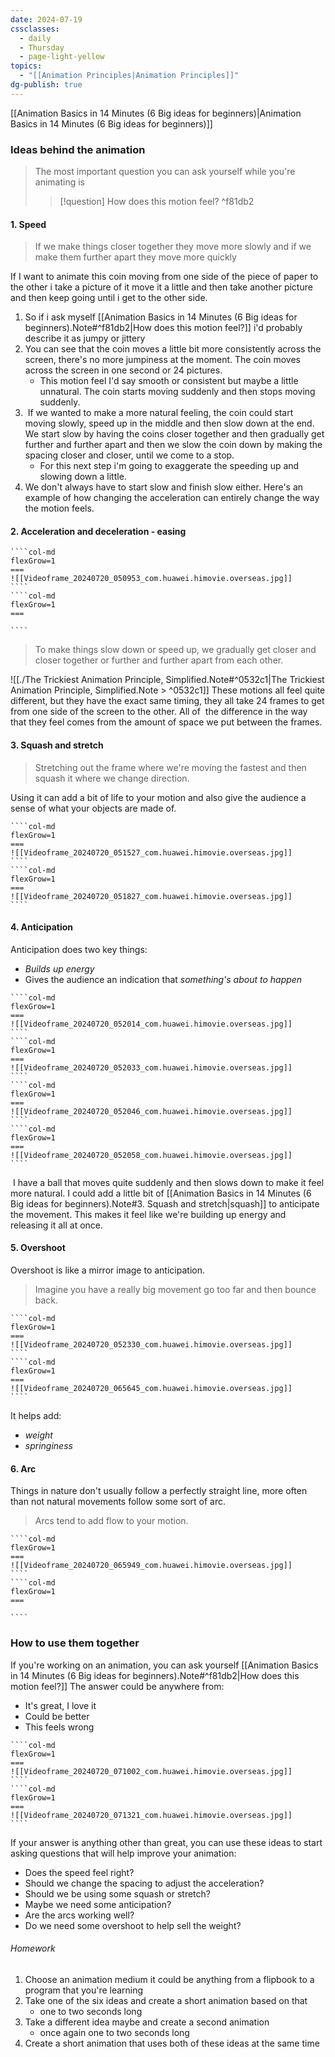 ```yaml
---
date: 2024-07-19
cssclasses:
  - daily
  - Thursday
  - page-light-yellow
topics:
  - "[[Animation Principles|Animation Principles]]"
dg-publish: true
---
```

[[Animation Basics in 14 Minutes (6 Big ideas for beginners)|Animation Basics in 14 Minutes (6 Big ideas for beginners)]]
### Ideas behind the animation

>  The most important question you can ask yourself while you're animating is
> > [!question] How does this motion feel?
^f81db2

#### 1. Speed
>  If we make things closer together they move more slowly and if we make them further apart they move more quickly

If I want to animate this  coin moving from one side of the piece of paper to the other i take a picture of it move it a little and then take another picture and then keep going until i get to the other side.

1. So if i ask myself [[Animation Basics in 14 Minutes (6 Big ideas for beginners).Note#^f81db2|How does this motion feel?]] i'd probably describe it as jumpy or jittery
2. You can see that the coin moves a little bit more consistently across the screen, there's no more jumpiness at the moment. The coin moves across the screen in one second or 24 pictures.
	- This motion feel I'd say smooth or consistent but maybe a little unnatural. The coin starts moving suddenly and then stops moving suddenly.
3.  If we wanted to make a more natural feeling, the coin could start moving slowly, speed up in the middle and then slow down at the end. We start slow by having the coins closer together and then gradually get further and further apart and then we slow the coin down by making the spacing closer and closer, until we come to a stop.
	- For this next step i'm going to exaggerate the speeding up and slowing down a little.
4. We don't always have to start slow and finish slow either. Here's an example of how changing the acceleration can entirely change the way the motion feels.
#### 2. Acceleration and deceleration - easing
`````col
````col-md
flexGrow=1
===
![[Videoframe_20240720_050953_com.huawei.himovie.overseas.jpg]]
````
````col-md
flexGrow=1
===

````
`````
> To make things slow down or speed up, we gradually get closer and closer together or further and further apart from each other.

![[./The Trickiest Animation Principle, Simplified.Note#^0532c1|The Trickiest Animation Principle, Simplified.Note > ^0532c1]]
These motions all feel quite different, but they have the exact same timing, they all take 24 frames to get from one side of the screen to the other. All of  the difference in the way that they feel comes from the amount of space we put between the frames.

#### 3. Squash and stretch
> Stretching out the frame where we're moving the fastest and then squash it where we change direction.

Using it can add a bit of life to your motion and also give the audience a sense of what your objects are made of.
`````col
````col-md
flexGrow=1
===
![[Videoframe_20240720_051527_com.huawei.himovie.overseas.jpg]]
````
````col-md
flexGrow=1
===
![[Videoframe_20240720_051827_com.huawei.himovie.overseas.jpg]]
````
`````
#### 4. Anticipation
Anticipation does two key things: 
- *Builds up energy*
- Gives the audience an indication that *something's about to happen*
`````col
````col-md
flexGrow=1
===
![[Videoframe_20240720_052014_com.huawei.himovie.overseas.jpg]]
````
````col-md
flexGrow=1
===
![[Videoframe_20240720_052033_com.huawei.himovie.overseas.jpg]]
````
````col-md
flexGrow=1
===
![[Videoframe_20240720_052046_com.huawei.himovie.overseas.jpg]]
````
````col-md
flexGrow=1
===
![[Videoframe_20240720_052058_com.huawei.himovie.overseas.jpg]]
````
`````
 I have a ball that moves quite suddenly and then slows down to make it feel more natural. I could add a little bit of [[Animation Basics in 14 Minutes (6 Big ideas for beginners).Note#3. Squash and stretch|squash]] to anticipate the movement. This makes it feel like we're building up energy and releasing it all at once.
 
#### 5. Overshoot
Overshoot is like a mirror image to anticipation. 
> Imagine you have a really big movement go too far and then bounce back. 
`````col
````col-md
flexGrow=1
===
![[Videoframe_20240720_052330_com.huawei.himovie.overseas.jpg]]
````
````col-md
flexGrow=1
===
![[Videoframe_20240720_065645_com.huawei.himovie.overseas.jpg]]
````
`````
It helps add:
- *weight*
- *springiness*

#### 6. Arc
Things in nature don't usually follow a perfectly straight line, more often than not natural movements follow some sort of arc.
> Arcs tend to add flow to your motion.
`````col
````col-md
flexGrow=1
===
![[Videoframe_20240720_065949_com.huawei.himovie.overseas.jpg]]
````
````col-md
flexGrow=1
===

````
`````
### How to use them together
If you're working on an animation, you can ask yourself [[Animation Basics in 14 Minutes (6 Big ideas for beginners).Note#^f81db2|How does this motion feel?]] The answer could be anywhere from:
- It's great, I love it
- Could be better 
- This feels wrong
`````col
````col-md
flexGrow=1
===
![[Videoframe_20240720_071002_com.huawei.himovie.overseas.jpg]]
````
````col-md
flexGrow=1
===
![[Videoframe_20240720_071321_com.huawei.himovie.overseas.jpg]]
````
`````
If your answer is anything other than great, you can use these ideas to start asking questions that will help improve your animation:
- Does the speed feel right?
- Should we change the spacing to adjust the acceleration?
- Should we be using some squash or stretch?
- Maybe we need some anticipation?
- Are the arcs working well?
- Do we need some overshoot to help sell the weight?

###### Homework
1. Choose an animation medium it could be anything from a flipbook to a program  that you're learning 
2. Take one of the six ideas and create a short animation based on that 
	- one to two seconds long
3. Take a different idea maybe and create a second animation
	- once again one to two seconds long
4. Create a short animation that uses both of these ideas at the same time